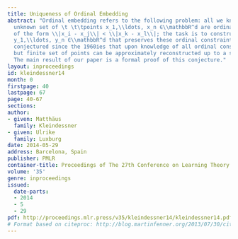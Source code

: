 ```yaml
---
title: Uniqueness of Ordinal Embedding
abstract: "Ordinal embedding refers to the following problem: all we know about an
  unknown set of \t \t\tpoints x_1,\\ldots, x_n ∈\\mathbbR^d are ordinal constraints
  of the form \\|x_i - x_j\\| < \\|x_k - x_l\\|; the task is to construct a realization
  y_1,\\ldots, y_n ∈\\mathbbR^d that preserves these ordinal constraints. It has been
  conjectured since the 1960ies that upon knowledge of all ordinal constraints a large
  but finite set of points can be approximately reconstructed up to a similarity transformation.
  The main result of our paper is a formal proof of this conjecture."
layout: inproceedings
id: kleindessner14
month: 0
firstpage: 40
lastpage: 67
page: 40-67
sections: 
author:
- given: Matthäus
  family: Kleindessner
- given: Ulrike
  family: Luxburg
date: 2014-05-29
address: Barcelona, Spain
publisher: PMLR
container-title: Proceedings of The 27th Conference on Learning Theory
volume: '35'
genre: inproceedings
issued:
  date-parts:
  - 2014
  - 5
  - 29
pdf: http://proceedings.mlr.press/v35/kleindessner14/kleindessner14.pdf
# Format based on citeproc: http://blog.martinfenner.org/2013/07/30/citeproc-yaml-for-bibliographies/
---
```

